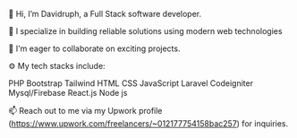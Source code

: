 👋 Hi, I’m Davidruph, a Full Stack software developer.

👀 I specialize in building reliable solutions using modern web technologies

💼 I'm eager to collaborate on exciting projects.

⚙️ My tech stacks include:

PHP
Bootstrap
Tailwind
HTML
CSS
JavaScript
Laravel
Codeigniter
Mysql/Firebase
React.js
Node js

📫 Reach out to me via my Upwork profile (https://www.upwork.com/freelancers/~012177754158bac257) for inquiries.
